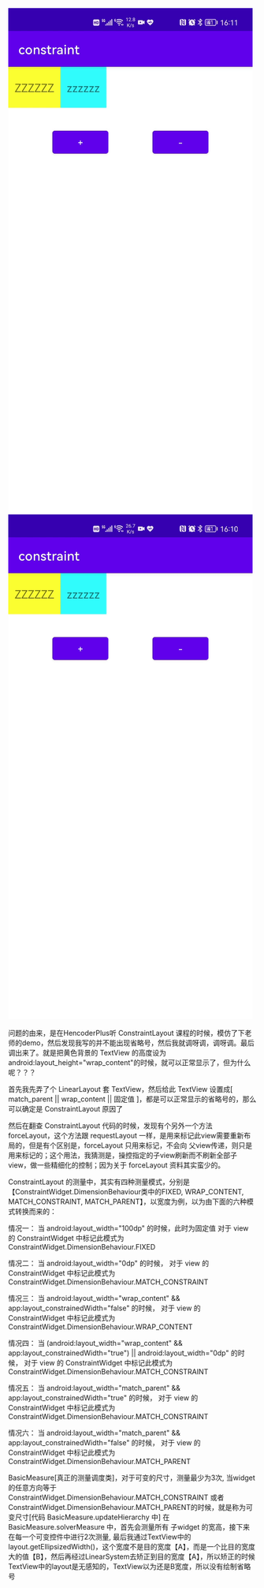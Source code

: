<!-- 动态图1 -->
<img src="./images/Constraint_invalidate.gif"/>
<!-- 动态图2 -->
<img src="./images/Constraint_validate.gif"/>
</p>
</p>

问题的由来，是在HencoderPlus听 ConstraintLayout 课程的时候，模仿了下老师的demo，然后发现我写的并不能出现省略号，然后我就调呀调，调呀调。最后调出来了。就是把黄色背景的 TextView 的高度设为android:layout_height="wrap_content"的时候，就可以正常显示了，但为什么呢？？？
</p>
</p>

首先我先弄了个 LinearLayout 套 TextView，然后给此 TextView 设置成[ match_parent || wrap_content || 固定值 ]，都是可以正常显示的省略号的，那么可以确定是 ConstraintLayout 原因了
</p>
</p>

然后在翻查 ConstraintLayout 代码的时候，发现有个另外一个方法 forceLayout，这个方法跟 requestLayout 一样，是用来标记此view需要重新布局的，但是有个区别是，forceLayout 只用来标记，不会向 父view传递，则只是用来标记的；这个用法，我猜测是，操控指定的子view刷新而不刷新全部子view，做一些精细化的控制；因为关于 forceLayout 资料其实蛮少的。
</p>
</p>

ConstraintLayout 的测量中，其实有四种测量模式，分别是【ConstraintWidget.DimensionBehaviour类中的FIXED, WRAP_CONTENT, MATCH_CONSTRAINT, MATCH_PARENT】，以宽度为例，以为由下面的六种模式转换而来的：
</p>
情况一：
当 android:layout_width="100dp" 的时候，此时为固定值
对于 view 的 ConstraintWidget 中标记此模式为 ConstraintWidget.DimensionBehaviour.FIXED 
</p>
情况二：
当 android:layout_width="0dp" 的时候，
对于 view 的 ConstraintWidget 中标记此模式为 ConstraintWidget.DimensionBehaviour.MATCH_CONSTRAINT 
</p>
情况三：
当 android:layout_width="wrap_content" && app:layout_constrainedWidth="false" 的时候，
对于 view 的 ConstraintWidget 中标记此模式为 ConstraintWidget.DimensionBehaviour.WRAP_CONTENT 
</p>
情况四：
当 (android:layout_width="wrap_content" && app:layout_constrainedWidth="true") || android:layout_width="0dp" 的时候，
对于 view 的 ConstraintWidget 中标记此模式为 ConstraintWidget.DimensionBehaviour.MATCH_CONSTRAINT 
</p>
情况五：
当 android:layout_width="match_parent" && app:layout_constrainedWidth="true" 的时候，
对于 view 的 ConstraintWidget 中标记此模式为 ConstraintWidget.DimensionBehaviour.MATCH_CONSTRAINT 
</p>
情况六：
当 android:layout_width="match_parent" && app:layout_constrainedWidth="false" 的时候，
对于 view 的 ConstraintWidget 中标记此模式为 ConstraintWidget.DimensionBehaviour.MATCH_PARENT 
</p>
</p>

BasicMeasure[真正的测量调度类]，对于可变的尺寸，测量最少为3次,
当widget的任意方向等于 ConstraintWidget.DimensionBehaviour.MATCH_CONSTRAINT 或者 ConstraintWidget.DimensionBehaviour.MATCH_PARENT的时候，就是称为可变尺寸[代码 BasicMeasure.updateHierarchy 中]
在 BasicMeasure.solverMeasure 中，首先会测量所有 子widget 的宽高，接下来在每一个可变控件中进行2次测量,
最后我通过TextView中的 layout.getEllipsizedWidth()，这个宽度不是目的宽度【A】，而是一个比目的宽度大的值【B】，然后再经过LinearSystem去矫正到目的宽度【A】，所以矫正的时候 TextView中的layout是无感知的，TextView以为还是B宽度，所以没有绘制省略号
</p>
</p>

<!-- 解决方法 -->

<!-- Constraint主要继承图 -->

<!-- 测量 -->